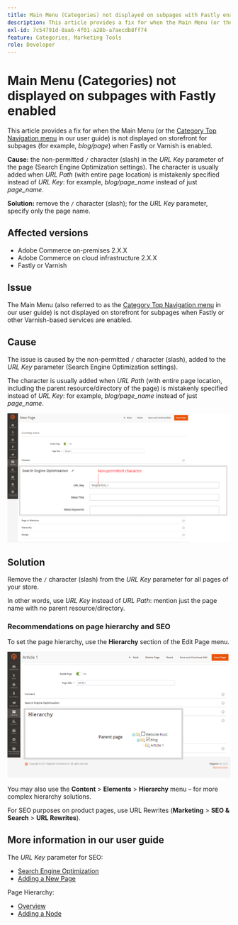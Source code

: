 ```yaml
---
title: Main Menu (Categories) not displayed on subpages with Fastly enabled
description: This article provides a fix for when the Main Menu (or the [Category Top Navigation menu](https://experienceleague.adobe.com/docs/commerce-admin/catalog/catalog/navigation/navigation-top.html) in our user guide) is not displayed on storefront for subpages (for example, *blog/page*) when Fastly or Varnish is enabled.
exl-id: 7c54791d-8aa6-4f01-a28b-a7aecdb8ff74
feature: Categories, Marketing Tools
role: Developer
---
```

# Main Menu (Categories) not displayed on subpages with Fastly enabled

This article provides a fix for when the Main Menu (or the [Category Top Navigation menu](/docs/commerce-admin/catalog/catalog/navigation/navigation-top.html) in our user guide) is not displayed on storefront for subpages (for example, *blog/page*) when Fastly or Varnish is enabled.

 **Cause:** the non-permitted `/` character (slash) in the *URL Key* parameter of the page (Search Engine Optimization settings). The character is usually added when *URL Path* (with entire page location) is mistakenly specified instead of *URL Key*: for example, *blog/page\_name* instead of just *page\_name*.

 **Solution:** remove the `/` character (slash); for the *URL Key* parameter, specify only the page name.

## Affected versions

* Adobe Commerce on-premises 2.X.X
* Adobe Commerce on cloud infrastructure 2.X.X
* Fastly or Varnish

## Issue

The Main Menu (also referred to as the [Category Top Navigation menu](/docs/commerce-admin/catalog/catalog/navigation/navigation-top.html) in our user guide) is not displayed on storefront for subpages when Fastly or other Varnish-based services are enabled.

## Cause

The issue is caused by the non-permitted `/` character (slash), added to the *URL Key* parameter (Search Engine Optimization settings).

The character is usually added when *URL Path* (with entire page location, including the parent resource/directory of the page) is mistakenly specified instead of *URL Key*: for example, *blog/page\_name* instead of just *page\_name*.

![URL Key parameter for SEO settings](assets/seo_url_key.png)

## Solution

Remove the `/` character (slash) from the *URL Key* parameter for all pages of your store.

In other words, use *URL Key* instead of *URL Path*: mention just the page name with no parent resource/directory.

### Recommendations on page hierarchy and SEO

To set the page hierarchy, use the **Hierarchy** section of the Edit Page menu.

![Hierarchy settings](assets/hierarchy_hr.png)

You may also use the **Content** > **Elements** > **Hierarchy** menu &ndash; for more complex hierarchy solutions.

For SEO purposes on product pages, use URL Rewrites (**Marketing** > **SEO & Search** > **URL Rewrites**).

## More information in our user guide

The *URL Key* parameter for SEO:

* [Search Engine Optimization](/docs/commerce-admin/catalog/categories/create/categories-search-engine-optimization.html)
* [Adding a New Page](/docs/commerce-admin/content-design/elements/pages/page-add.html)

Page Hierarchy:

* [Overview](/docs/commerce-admin/content-design/elements/pages/page-hierarchy.html)
* [Adding a Node](/docs/commerce-admin/content-design/elements/pages/page-hierarchy.html#add-a-hierarchy-node)
